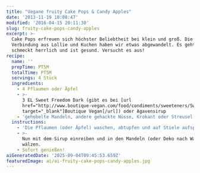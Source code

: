 ```yaml
---
title: "Vegane fruity Cake Pops & Candy Apples"
date: '2013-11-19 18:08:47'
modified: '2016-04-15 20:11:30'
slug: fruity-cake-pops-candy-apples
excerpt: >-
  Cake Pops erfreuen sich höchster Beliebtheit bei klein und groß. Die
  Verbindung aus Lollie und Kuchen haben wir etwas abgewandelt. Es geht schnell,
  schmeckt herrlich und ist gesund. Versucht es aus!
recipe:
  name: ''
  prepTime: PT5M
  totalTime: PT5M
  servings: 4 Stück
  ingredients:
    - 4 Pflaumen oder Äpfel
    - >-
      3 EL Sweet Freedom Dark (gibt es bei [url
      href="http://www.boutique-vegan.com/food/condiments/sweeteners/Sweet-Freedom-Dark.html?listtype=search&searchparam=sweet%20freedom"
      target="_blank"]Boutique Vegan[/url]) oder Agavensirup
    - 'gehobelte Mandeln, andere gehackte Nüsse, Krokant oder Streusel'
  instructions:
    - 'Die Pflaumen (oder Äpfel) waschen, abtupfen und auf Stiele aufspießen.'
    - >-
      Nun mit dem Sirup einreiben und in den Mandeln (oder Deko nach Wahl)
      wälzen.
    - Sofort genießen!
aiGeneratedDate: '2025-09-04T09:45:53.659Z'
featuredImage: ai/ai-fruity-cake-pops-candy-apples.jpg
---
```


[<!-- Image removed (no copyright): cake-pops-candy-apples.jpg -->](https://www.veganblatt.com/i/cake-pops-candy-apples.jpg)
